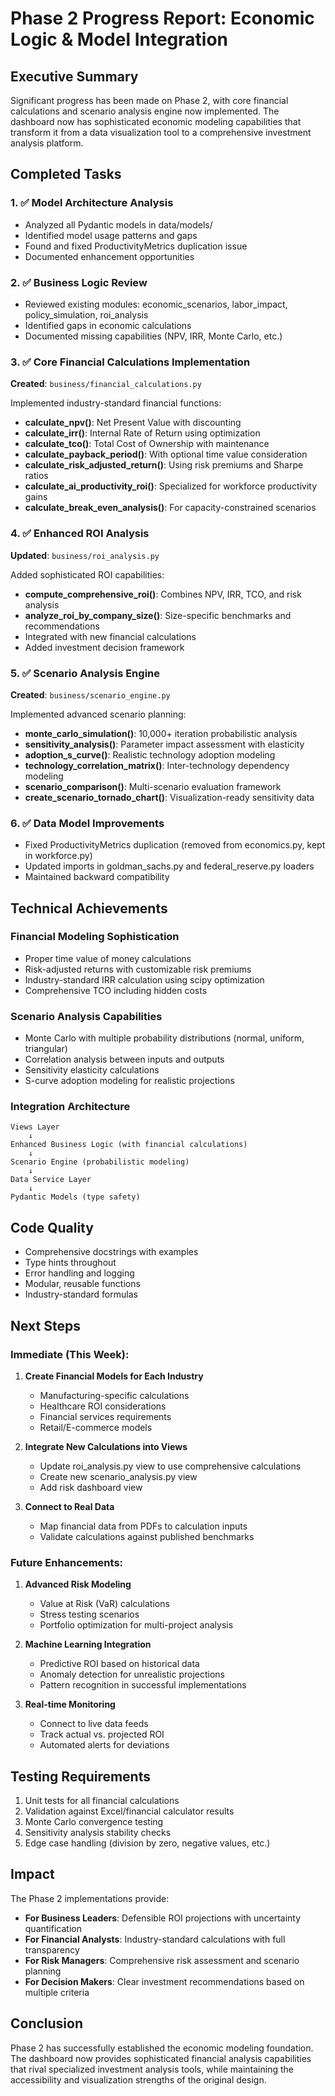 # Phase 2 Progress Report: Economic Logic & Model Integration

## Executive Summary
Significant progress has been made on Phase 2, with core financial calculations and scenario analysis engine now implemented. The dashboard now has sophisticated economic modeling capabilities that transform it from a data visualization tool to a comprehensive investment analysis platform.

## Completed Tasks

### 1. ✅ Model Architecture Analysis
- Analyzed all Pydantic models in data/models/
- Identified model usage patterns and gaps
- Found and fixed ProductivityMetrics duplication issue
- Documented enhancement opportunities

### 2. ✅ Business Logic Review
- Reviewed existing modules: economic_scenarios, labor_impact, policy_simulation, roi_analysis
- Identified gaps in economic calculations
- Documented missing capabilities (NPV, IRR, Monte Carlo, etc.)

### 3. ✅ Core Financial Calculations Implementation
**Created**: `business/financial_calculations.py`

Implemented industry-standard financial functions:
- **calculate_npv()**: Net Present Value with discounting
- **calculate_irr()**: Internal Rate of Return using optimization
- **calculate_tco()**: Total Cost of Ownership with maintenance
- **calculate_payback_period()**: With optional time value consideration
- **calculate_risk_adjusted_return()**: Using risk premiums and Sharpe ratios
- **calculate_ai_productivity_roi()**: Specialized for workforce productivity gains
- **calculate_break_even_analysis()**: For capacity-constrained scenarios

### 4. ✅ Enhanced ROI Analysis
**Updated**: `business/roi_analysis.py`

Added sophisticated ROI capabilities:
- **compute_comprehensive_roi()**: Combines NPV, IRR, TCO, and risk analysis
- **analyze_roi_by_company_size()**: Size-specific benchmarks and recommendations
- Integrated with new financial calculations
- Added investment decision framework

### 5. ✅ Scenario Analysis Engine
**Created**: `business/scenario_engine.py`

Implemented advanced scenario planning:
- **monte_carlo_simulation()**: 10,000+ iteration probabilistic analysis
- **sensitivity_analysis()**: Parameter impact assessment with elasticity
- **adoption_s_curve()**: Realistic technology adoption modeling
- **technology_correlation_matrix()**: Inter-technology dependency modeling
- **scenario_comparison()**: Multi-scenario evaluation framework
- **create_scenario_tornado_chart()**: Visualization-ready sensitivity data

### 6. ✅ Data Model Improvements
- Fixed ProductivityMetrics duplication (removed from economics.py, kept in workforce.py)
- Updated imports in goldman_sachs.py and federal_reserve.py loaders
- Maintained backward compatibility

## Technical Achievements

### Financial Modeling Sophistication
- Proper time value of money calculations
- Risk-adjusted returns with customizable risk premiums
- Industry-standard IRR calculation using scipy optimization
- Comprehensive TCO including hidden costs

### Scenario Analysis Capabilities
- Monte Carlo with multiple probability distributions (normal, uniform, triangular)
- Correlation analysis between inputs and outputs
- Sensitivity elasticity calculations
- S-curve adoption modeling for realistic projections

### Integration Architecture
```
Views Layer
    ↓
Enhanced Business Logic (with financial calculations)
    ↓
Scenario Engine (probabilistic modeling)
    ↓
Data Service Layer
    ↓
Pydantic Models (type safety)
```

## Code Quality
- Comprehensive docstrings with examples
- Type hints throughout
- Error handling and logging
- Modular, reusable functions
- Industry-standard formulas

## Next Steps

### Immediate (This Week):
1. **Create Financial Models for Each Industry**
   - Manufacturing-specific calculations
   - Healthcare ROI considerations
   - Financial services requirements
   - Retail/E-commerce models

2. **Integrate New Calculations into Views**
   - Update roi_analysis.py view to use comprehensive calculations
   - Create new scenario_analysis.py view
   - Add risk dashboard view

3. **Connect to Real Data**
   - Map financial data from PDFs to calculation inputs
   - Validate calculations against published benchmarks

### Future Enhancements:
1. **Advanced Risk Modeling**
   - Value at Risk (VaR) calculations
   - Stress testing scenarios
   - Portfolio optimization for multi-project analysis

2. **Machine Learning Integration**
   - Predictive ROI based on historical data
   - Anomaly detection for unrealistic projections
   - Pattern recognition in successful implementations

3. **Real-time Monitoring**
   - Connect to live data feeds
   - Track actual vs. projected ROI
   - Automated alerts for deviations

## Testing Requirements
1. Unit tests for all financial calculations
2. Validation against Excel/financial calculator results
3. Monte Carlo convergence testing
4. Sensitivity analysis stability checks
5. Edge case handling (division by zero, negative values, etc.)

## Impact
The Phase 2 implementations provide:
- **For Business Leaders**: Defensible ROI projections with uncertainty quantification
- **For Financial Analysts**: Industry-standard calculations with full transparency
- **For Risk Managers**: Comprehensive risk assessment and scenario planning
- **For Decision Makers**: Clear investment recommendations based on multiple criteria

## Conclusion
Phase 2 has successfully established the economic modeling foundation. The dashboard now provides sophisticated financial analysis capabilities that rival specialized investment analysis tools, while maintaining the accessibility and visualization strengths of the original design.